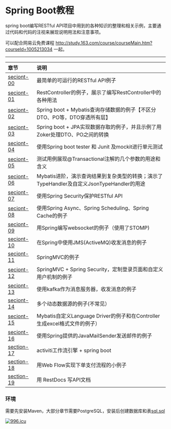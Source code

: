 # Spring Boot教程

spring boot编写RESTful API项目中用到的各种知识的整理和相关示例，主要通过代码和代码的注视来展现说明用法和注意事项。

可以配合网易云免费课程 http://study.163.com/course/courseMain.htm?courseId=1005213034 一起。

****

章节 | 说明 |
|:------------ |:--------------- |
|[seciont-00](./section-00) | 最简单的可运行的RESTful API例子  |
|[seciont-01](./section-01) | RestController的例子，展示了编写RestController中的各种用法  |
|[seciont-02](./section-02) | Spring boot + Mybatis查询存储数据的例子【不区分DTO、PO等，DTO穿透所有层】  |
|[seciont-03](./section-03) | Spring boot + JPA实现数据存取的例子，并且示例了用Zoker处理DTO、PO之间的转换 |
|[seciont-04](./section-04) | 使用Spring boot tester 和 Junit 及mockit进行单元测试 |
|[seciont-05](./section-05) | 测试用例展现@Transactional注解的几个参数的用途和含义 |
|[seciont-06](./section-06) | Mybatis进阶，演示查询结果到复杂类型的转换；演示了TypeHandler及自定义JsonTypeHandler的用途 |
|[seciont-07](./section-07) | 使用Spring Security保护RESTful API |
|[seciont-08](./section-08) | 使用Spring Async、Spring Scheduling、Spring Cache的例子 |
|[seciont-09](./section-09) | 用Spring编写websocket的例子（使用了STOMP) |
|[seciont-10](./section-10) | 在Spring中使用JMS(ActiveMQ)收发消息的例子 |
|[seciont-11](./section-11-mvc) | SpringMVC的例子 |
|[seciont-12](./section-12-mvc-security) | SpringMVC + Spring Security，定制登录页面和自定义用户机制的例子 |
|[seciont-13](./section-13-kafka) |使用kafka作为消息服务器，收发消息的例子 |
|[seciont-14](./section-14-dynamic-datasource) |多个动态数据源的例子(不常见） |
|[seciont-15](./section-15-dynamic-sql) |Mybatis自定义Language Driver的例子和在Controller生成excel格式文件的例子） |
|[seciont-16](./section-16-email) |使用Spring提供的JavaMailSender发送邮件的例子 |
|[section-17](./section-17-bpm-activiti) |activiti工作流引擎 + spring boot |
|[section-18](./section-18-web-flow) |用Web Flow实现下单支付流程的小例子 |
|[section-19](./section-19-restdocs) |用 RestDocs 写API文档 |

### 环境

需要先安装Maven，大部分章节需要PostgreSQL，安装后创建数据库和表[sql.sql](./sql.sql)


[![996.icu](https://img.shields.io/badge/link-996.icu-red.svg)](https://996.icu)
